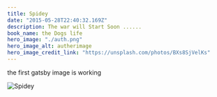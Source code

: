 ```yaml
---
title: Spidey
date: "2015-05-28T22:40:32.169Z"
description: The war will Start Soon ......
book_name: the Dogs life
hero_image: "./auth.png"
hero_image_alt: autherimage
hero_image_credit_link: "https://unsplash.com/photos/BXs8SjVelKs"
---
```



the first gatsby image is working


![Spidey](./auth.png)
